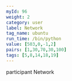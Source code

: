 ```yaml
---
myId: 96
weight: 2
category: user
label: Network
tag_name: ubuntu
run_time: /bin/python
value: [503,0,-1,2]
pairs: [1,30,70,30,100]
tags: [5,8,14,18,19]
---
```

participant Network
